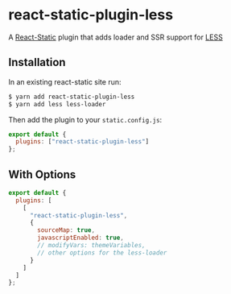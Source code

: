 # react-static-plugin-less

A [React-Static](https://react-static.js.org) plugin that adds loader and SSR support for [LESS](https://github.com/less/less.js)

## Installation

In an existing react-static site run:

```bash
$ yarn add react-static-plugin-less
$ yarn add less less-loader
```

Then add the plugin to your `static.config.js`:

```javascript
export default {
  plugins: ["react-static-plugin-less"]
};
```

## With Options

```javascript
export default {
  plugins: [
    [
      "react-static-plugin-less",
      {
        sourceMap: true,
        javascriptEnabled: true,
        // modifyVars: themeVariables,
        // other options for the less-loader
      }
    ]
  ]
};
```
